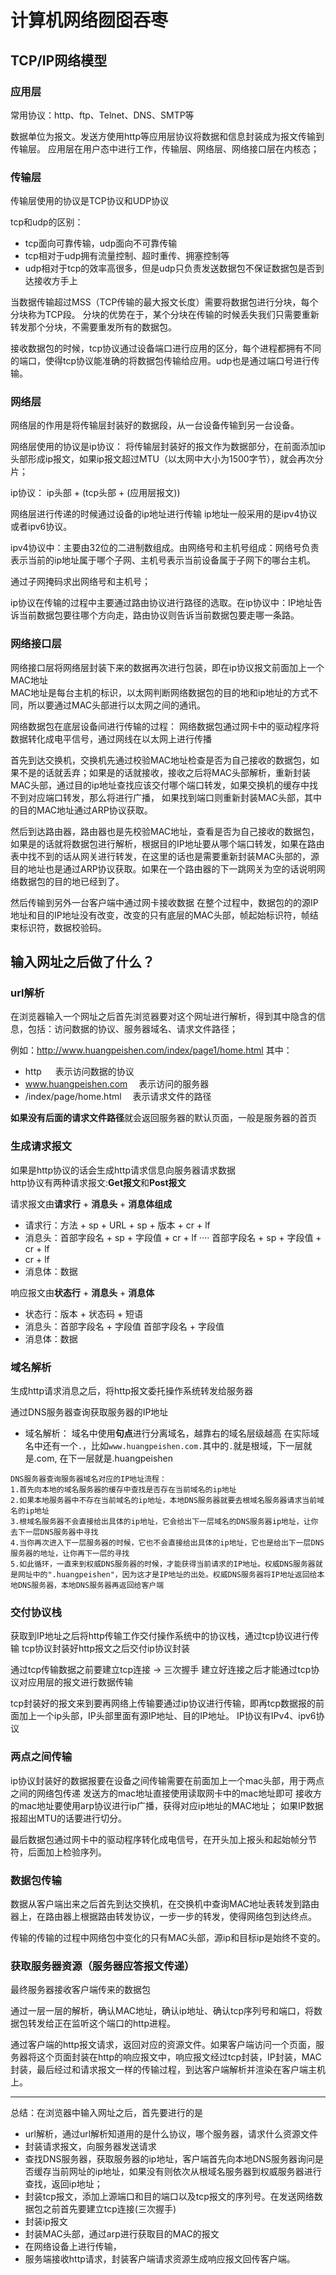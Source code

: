 # 计算机网络囫囵吞枣

## TCP/IP网络模型
### 应用层
常用协议：http、ftp、Telnet、DNS、SMTP等

数据单位为报文。发送方使用http等应用层协议将数据和信息封装成为报文传输到传输层。
应用层在用户态中进行工作，传输层、网络层、网络接口层在内核态；

### 传输层
传输层使用的协议是TCP协议和UDP协议

tcp和udp的区别：
* tcp面向可靠传输，udp面向不可靠传输
* tcp相对于udp拥有流量控制、超时重传、拥塞控制等
* udp相对于tcp的效率高很多，但是udp只负责发送数据包不保证数据包是否到达接收方手上

当数据传输超过MSS（TCP传输的最大报文长度）需要将数据包进行分块，每个分块称为TCP段。
分块的优势在于，某个分块在传输的时候丢失我们只需要重新转发那个分块，不需要重发所有的数据包。

接收数据包的时候，tcp协议通过设备端口进行应用的区分，每个进程都拥有不同的端口，使得tcp协议能准确的将数据包传输给应用。udp也是通过端口号进行传输。

### 网络层

网络层的作用是将传输层封装好的数据段，从一台设备传输到另一台设备。

网络层使用的协议是ip协议：
将传输层封装好的报文作为数据部分，在前面添加ip头部形成ip报文，如果ip报文超过MTU（以太网中大小为1500字节），就会再次分片；

ip协议：
ip头部 + (tcp头部 + (应用层报文))

网络层进行传递的时候通过设备的ip地址进行传输
ip地址一般采用的是ipv4协议或者ipv6协议。

ipv4协议中：主要由32位的二进制数组成。由网络号和主机号组成：网络号负责表示当前的ip地址属于哪个子网、主机号表示当前设备属于子网下的哪台主机。

通过子网掩码求出网络号和主机号；

ip协议在传输的过程中主要通过路由协议进行路径的选取。在ip协议中：IP地址告诉当前数据包要往哪个方向走，路由协议则告诉当前数据包要走哪一条路。

### 网络接口层
网络接口层将网络层封装下来的数据再次进行包装，即在ip协议报文前面加上一个MAC地址<br>
MAC地址是每台主机的标识，以太网判断网络数据包的目的地和ip地址的方式不同，所以要通过MAC头部进行以太网之间的通讯。

网络数据包在底层设备间进行传输的过程：
网络数据包通过网卡中的驱动程序将数据转化成电平信号，通过网线在以太网上进行传播

首先到达交换机，交换机先通过校验MAC地址检查是否为自己接收的数据包，如果不是的话就丢弃；如果是的话就接收，接收之后将MAC头部解析，重新封装MAC头部，通过目的ip地址查找应该交付哪个端口转发，如果交换机的缓存中找不到对应端口转发，那么将进行广播， 如果找到端口则重新封装MAC头部，其中的目的MAC地址通过ARP协议获取。

然后到达路由器，路由器也是先校验MAC地址，查看是否为自己接收的数据包，如果是的话就将数据包进行解析，根据目的IP地址要从哪个端口转发，如果在路由表中找不到的话从网关进行转发，在这里的话也是需要重新封装MAC头部的，源目的地址也是通过ARP协议获取。如果在一个路由器的下一跳网关为空的话说明网络数据包的目的地已经到了。

然后传输到另外一台客户端中通过网卡接收数据
在整个过程中，数据包的的源IP地址和目的IP地址没有改变，改变的只有底层的MAC头部，帧起始标识符，帧结束标识符，数据校验码。

## 输入网址之后做了什么？

### url解析
在浏览器输入一个网址之后首先浏览器要对这个网址进行解析，得到其中隐含的信息，包括：访问数据的协议、服务器域名、请求文件路径；

例如：http://www.huangpeishen.com/index/page1/home.html
其中：
* http &emsp; 表示访问数据的协议
* www.huangpeishen.com &emsp;表示访问的服务器
* /index/page/home.html &emsp;表示请求文件的路径

**如果没有后面的请求文件路径**就会返回服务器的默认页面，一般是服务器的首页

### 生成请求报文
如果是http协议的话会生成http请求信息向服务器请求数据<br>
http协议有两种请求报文:**Get报文**和**Post报文**

请求报文由**请求行** + **消息头** + **消息体组成**
* 请求行：方法 + sp + URL + sp + 版本 + cr + lf
* 消息头：首部字段名 + sp + 字段值 + cr + lf
····
首部字段名 + sp + 字段值 + cr + lf
* cr + lf
* 消息体：数据

响应报文由**状态行** + **消息头** + **消息体**
* 状态行：版本 + 状态码 + 短语
* 消息头：首部字段名 + 字段值
首部字段名 + 字段值
* 消息体：数据

### 域名解析
生成http请求消息之后，将http报文委托操作系统转发给服务器

通过DNS服务器查询获取服务器的IP地址

* 域名解析：
域名中使用**句点**进行分离域名，越靠右的域名层级越高
在实际域名中还有一个`.`，比如`www.huangpeishen.com.`其中的`.`就是根域，下一层就是.com, 在下一层就是.huangpeishen

```
DNS服务器查询服务器域名对应的IP地址流程：
1.首先向本地的域名服务器的缓存中查找是否存在当前域名的ip地址
2.如果本地服务器中不存在当前域名的ip地址，本地DNS服务器就要去根域名服务器请求当前域名的ip地址
3.根域名服务器不会直接给出具体的ip地址，它会给出下一层域名的DNS服务器ip地址，让你去下一层DNS服务器中寻找
4.当你再次进入下一层服务器的时候，它也不会直接给出具体的ip地址，它也是给出下一层DNS服务器的地址，让你再下一层的寻找
5.如此循环，一直来到权威DNS服务器的时候，才能获得当前请求的IP地址。权威DNS服务器就是网址中的".huangpeishen"，因为这才是IP地址的出处。权威DNS服务器将IP地址返回给本地DNS服务器，本地DNS服务器再返回给客户端
```

### 交付协议栈
获取到IP地址之后将http传输工作交付操作系统中的协议栈，通过tcp协议进行传输
tcp协议封装好http报文之后交付ip协议封装

通过tcp传输数据之前要建立tcp连接 -> 三次握手
建立好连接之后才能通过tcp协议对应用层的报文进行数据传输

tcp封装好的报文来到要再网络上传输要通过ip协议进行传输，即再tcp数据报的前面加上一个ip头部，IP头部里面有源IP地址、目的IP地址。
IP协议有IPv4、ipv6协议

### 两点之间传输

ip协议封装好的数据报要在设备之间传输需要在前面加上一个mac头部，用于两点之间的网络包传递
发送方的mac地址直接使用读取网卡中的mac地址即可
接收方的mac地址要使用arp协议进行ip广播，获得对应ip地址的MAC地址；
如果IP数据报超出MTU的话要进行切分。

最后数据包通过网卡中的驱动程序转化成电信号，在开头加上报头和起始帧分节符，后面加上检验序列。

### 数据包传输
数据从客户端出来之后首先到达交换机，在交换机中查询MAC地址表转发到路由器上，在路由器上根据路由转发协议，一步一步的转发，使得网络包到达终点。

传输的传输的过程中网络包中变化的只有MAC头部，源ip和目标ip是始终不变的。

### 获取服务器资源（服务器应答报文传递）
最终服务器接收客户端传来的数据包

通过一层一层的解析，确认MAC地址，确认ip地址、确认tcp序列号和端口，将数据包转发给正在监听这个端口的http进程。

通过客户端的http报文请求，返回对应的资源文件。如果客户端访问一个页面，服务器将这个页面封装在http的响应报文中，响应报文经过tcp封装，IP封装，MAC封装，最后经过和请求报文一样的传输过程，到达客户端解析并渲染在客户端主机上。

****************************************************************************************************
总结：在浏览器中输入网址之后，首先要进行的是
* url解析，通过url解析知道用的是什么协议，哪个服务器，请求什么资源文件
* 封装请求报文，向服务器发送请求
* 查找DNS服务器，获取服务器的ip地址，客户端首先向本地DNS服务器询问是否缓存当前网址的ip地址，如果没有则依次从根域名服务器到权威服务器进行查找，返回ip地址；
* 封装tcp报文，添加上源端口和目的端口以及tcp报文的序列号。在发送网络数据包之前首先要建立tcp连接(三次握手)
* 封装ip报文
* 封装MAC头部，通过arp进行获取目的MAC的报文
* 在网络设备上进行传输，
* 服务端接收http请求，封装客户端请求资源生成响应报文回传客户端。


